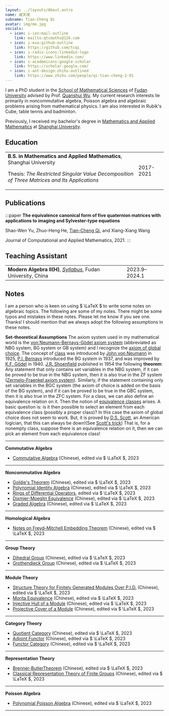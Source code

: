 ```yaml
---
layout: ../layouts/About.astro
name: 戚天成
subname: Tian-Cheng Qi
avatar: img/me.jpg
socials:
  - icon: i-ion:mail-outline
    link: mailto:qtcmaths@126.com
  - icon: i-eva:github-outline
    link: https://github.com/tcqi
  - icon: i-radix-icons:linkedin-logo
    link: https://www.linkedin.com/
  - icon: i-academicons:google-scholar
    link: https://scholar.google.com/
  - icon: i-ant-design:zhihu-outlined
    link: https://www.zhihu.com/people/qi-tian-cheng-2-91
---
```


I am a PhD student in the [School of Mathematical Sciences](https://math.fudan.edu.cn/) of [Fudan University](https://www.fudan.edu.cn/) advised by Prof. [Quanshui Wu](https://math.fudan.edu.cn/fa/05/c30607a326149/page.htm). My current research interests lie primarily in noncommutative algebra, Poisson algebra and algebraic problems arising from mathematical physics. I am also interested in Rubik's Cube, table tennis and badminton.

Previously, I received my bachelor's degree in [Mathematics and Applied Mathematics](http://math.shu.edu.cn/) at [Shanghai University](https://www.shu.edu.cn/). 


## Education

|                                        |           |
|--------------------------------------- | --------- |
| **B.S. in Mathematics and Applied Mathematics**, Shanghai University <p>Thesis: _The Restricted Singular Value Decomposition of Three Matrices and Its Applications_</p> | 2017-2021 |


## Publications

:::paper
**The equivalence canonical form of five quaternion matrices with applications to imaging and Sylvester-type equations**

Shao-Wen Yu, Zhuo-Heng He, <u>Tian-Cheng Qi</u>, and Xiang-Xiang Wang

Journal of Computational and Applied Mathematics, 2021.
:::



## Teaching Assistant

|                                        |           |
|--------------------------------------- | --------- |
| **Modern Algebra II(H)**, _[Syllabus](/files/syllabus/MATH130143h.03-2023-2024-1.pdf)_, Fudan University, China  | 2023.9–2024.1 |


## Notes
I am a person who is keen on using  $ \LaTeX $ to write some notes on algebraic topics. The following are some of my notes. There might be some typos and mistakes in these notes. Please let me know if you see one. Thanks! I should mention that we always adopt the following assumptions in these notes.

**Set-theoretical Assumptions** The axiom system used in my mathematical world is the [von Neumann-Bernays-Gödel axiom system](https://en.wikipedia.org/wiki/Von_Neumann%E2%80%93Bernays%E2%80%93G%C3%B6del_set_theory) (abbreviated as NBG system, BG system or GB system) and I recognize the [axiom of global choice](https://en.wikipedia.org/wiki/Axiom_of_global_choice). The concept of [class](https://en.wikipedia.org/wiki/Class_(set_theory)) was introduced by [John von Neumann](https://en.wikipedia.org/wiki/John_von_Neumann) in 1925, [P.I. Bernays](https://en.wikipedia.org/wiki/Paul_Bernays) introduced the BG system in 1937, and was improved by [K.F. Gödel](https://en.wikipedia.org/wiki/Kurt_G%C3%B6del) in 1940. [J.R. Shoenfield](https://en.wikipedia.org/wiki/Joseph_R._Shoenfield) published in 1954 the following **theorem**: Any statement that only contains set variables in the NBG system, if it can be proved to be true in the NBG system, then it is also true in the ZF system ([Zermelo-Fraenkel axiom system](https://en.wikipedia.org/wiki/Zermelo%E2%80%93Fraenkel_set_theory)). Similarly, if the statement containing only set variables in the BGC system (the axiom of choice is added on the basis of the BG system), and if it can be proved to be true in the GBC system, then it is also true in the ZFC system. For a class, we can also define an equivalence relation on it. Then the notion of [equivalence classes](https://en.wikipedia.org/wiki/Equivalence_class) arises. A basic question is: is it then possible to select an element from each equivalence class (possibly a proper class)? In this case the axiom of global choice does not seem to work. But, it is proved by [D.S. Scott](https://en.wikipedia.org/wiki/Dana_Scott), an American logician, that this can always be down!(See [Scott's trick](https://en.wikipedia.org/wiki/Scott%27s_trick)) That is, for a nonempty class, suppose there is an equivalence relation on it, then we can pick an element from each equivalence class!

---
**Commutative Algebra**
- [Commutative Algebra](/files/notes/CA2-2023.pdf) (Chinese), edited via $ \LaTeX $, 2023
---
**Noncommutative Algebra**
- [Goldie's Theorem](/files/notes/GoldieThm.pdf) (Chinese), edited via $ \LaTeX $, 2023
- [Polynomial Identity Algebra](/files/notes/PIalg2013.pdf) (Chinese), edited via $ \LaTeX $, 2023
- [Rings of Differential Operators](/files/notes/RingsofDifferentialOperators.pdf), edited via $ \LaTeX $, 2023
- [Dixmier-Moeglin Equivalence](/files/notes/introtoDME.pdf) (Chinese), edited via $ \LaTeX $, 2023
- [Graded Algebra](/files/notes/gradedalg.pdf) (Chinese), edited via $ \LaTeX $, 2023
---
**Homological Algebra**
- [Notes on Freyd–Mitchell Embedding Theorem](/files/notes/Freyd–Mitchellembedding.pdf) (Chinese), edited via $ \LaTeX $, 2023
---
**Group Theory**
- [Dihedral Group](/files/notes/Dihedralgroup.pdf) (Chinese), edited via $ \LaTeX $, 2023
- [Grothendieck Group](/files/notes/Grothendieckgroup.pdf) (Chinese), edited via $ \LaTeX $, 2023
---
**Module Theory**
- [Structure Theory for Finitely Generated Modules Over P.I.D.](/files/notes/fgmodulePID.pdf) (Chinese), edited via $ \LaTeX $, 2023
- [Morita Equivalence](/files/notes/Moritaequiv.pdf) (Chinese), edited via $ \LaTeX $, 2023
- [Injective Hull of a Module](/files/notes/injhullofmodule.pdf) (Chinese), edited via $ \LaTeX $, 2023
- [Projective Cover of a Module](/files/notes/projcoverofmodu.pdf) (Chinese), edited via $ \LaTeX $, 2023
---
**Category Theory**
- [Quotient Category](/files/notes/quotientcat.pdf) (Chinese), edited via $ \LaTeX $, 2023
- [Adjoint Functor](/files/notes/adjointfun.pdf) (Chinese), edited via $ \LaTeX $, 2023
- [Functor Category](/files/notes/funcateandYon.pdf) (Chinese), edited via $ \LaTeX $, 2023
---
**Representation Theory**
- [Brenner-ButlerTheorem](/files/notes/Brenner-ButlerTheorem.pdf) (Chinese), edited via $ \LaTeX $, 2023
- [Classical Representation Theory of Finite Groups](/files/notes/repfintegrp.pdf) (Chinese), edited via $ \LaTeX $, 2023

---
**Poisson Algebra**
- [Polynomial Poisson Algebra](/files/notes/oplynoPoissnote.pdf) (Chinese), edited via $ \LaTeX $, 2023

---